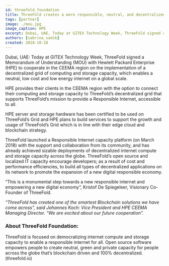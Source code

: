 ```yaml
---
id: threefold_foundation
title: ThreeFold creates a more responsible, neutral, and decentralized internet with Hewlett Packard Enterprise
tags: [partner]
image: ./mou.jpg
image_caption: HPE
excerpt: Dubai, UAE, Today at GITEX Technology Week, ThreeFold signed a Memorandum of Understanding (MOU) with Hewlett Packard Enterprise (HPE) to cooperate in the CEEMA region on the implementation of a decentralized grid of computing and storage capacity, which enables a neutral, low cost and low energy internet on a global scale.
authors: [sabrina_sadik]
created: 2018-10-18
---
```


Dubai, UAE: Today at GITEX Technology Week, ThreeFold signed a Memorandum of Understanding (MOU) with Hewlett Packard Enterprise (HPE) to cooperate in the CEEMA region on the implementation of a decentralized grid of computing and storage capacity, which enables a neutral, low cost and low energy internet on a global scale.

HPE provides their clients in the CEEMA region with the option to connect their computing and storage capacity to ThreeFold’s decentralized grid that supports ThreeFold’s mission to provide a Responsible Internet, accessible to all.

HPE server and storage hardware has been certified to be used on ThreeFold’s Grid and HPE plans to build services to support the growth and usage of ThreeFold’s Grid which is in line with their edge cloud and blockchain strategy.

ThreeFold launched a Responsible Internet capacity platform (on March 2018) with the support and collaboration from its community, and has already achieved sizable deployments of decentralized internet compute and storage capacity across the globe. ThreeFold’s open source and localized IT capacity encourage developers; as a result of cost and performance efficiencies, to build all types of decentralized applications on its network to promote the expansion of a new digital responsible economy.

“This is a monumental step towards a new responsible internet and empowering a new digital economy“, Kristof De Spiegeleer, Visionary Co-Founder of ThreeFold.

_“ThreeFold has created one of the smartest Blockchain solutions we have come across”, said Johannes Koch: Vice President and HPE CEEMA Managing Director. “We are excited about our future cooperation”._

### About ThreeFold Foundation:
ThreeFold is focused on democratizing internet compute and storage capacity to enable a responsible internet for all. Open source software empowers people to create neutral, green and private capacity for people across the globe that’s blockchain driven and 100% decentralized. (threefold.io)
